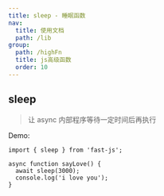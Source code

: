 ```yaml
---
title: sleep - 睡眠函数
nav:
  title: 使用文档
  path: /lib
group:
  path: /highFn
  title: js高级函数
  order: 10
---
```


## sleep

> 让 async 内部程序等待一定时间后再执行

Demo:

```tsx | pure
import { sleep } from 'fast-js';

async function sayLove() {
  await sleep(3000);
  console.log('i love you');
}
```
